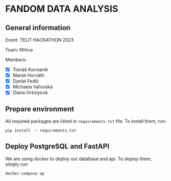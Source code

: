 # FANDOM DATA ANALYSIS

## General information

Event: TELIT HACKATHON 2023  

Team: Mrkva  

Members:  
- [x] Tomáš Kormaník  
- [x] Marek Horváth  
- [x] Daniel Fedič  
- [x] Michaela Vaľovská  
- [x] Diana Oršolyová  

## Prepare environment

All required packages are listed in `requirements.txt` file. To install them, run:

```bash
pip install -r requirements.txt
```

## Deploy PostgreSQL and FastAPI  

We are using docker to deploy our database and api. To deploy them, simply run:

```bash
docker-compose up
```

